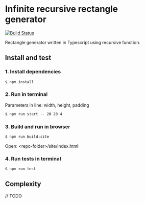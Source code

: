 # Infinite recursive rectangle generator

[![Build Status](https://travis-ci.com/munkacsimark/infinite-recursive-rectangle.svg?token=tE5HiFoVSHz5UUyN9Z4T&branch=master)](https://travis-ci.com/munkacsimark/infinite-recursive-rectangle)

Rectangle generator written in Typescript using recursive function.

## Install and test

### 1. Install dependencies

```bash
$ npm install
```

### 2. Run in terminal

Parameters in line: width, height, padding

```bash
$ npm run start -- 20 20 4 
```

### 3. Build and run in browser

```bash
$ npm run build:site
```

Open: \<repo-folder\>/site/index.html

### 4. Run tests in terminal

```bash
$ npm run test
```

## Complexity

// TODO
